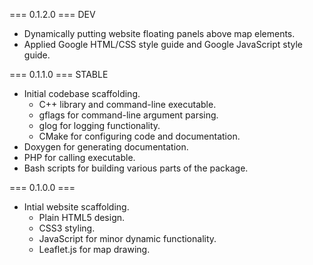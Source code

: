 
=== 0.1.2.0 ===
DEV

* Dynamically putting website floating panels above map elements.
* Applied Google HTML/CSS style guide and Google JavaScript style guide.

=== 0.1.1.0 ===
STABLE

* Initial codebase scaffolding.
  - C++ library and command-line executable.
  - gflags for command-line argument parsing.
  - glog for logging functionality.
  - CMake for configuring code and documentation.
* Doxygen for generating documentation.
* PHP for calling executable.
* Bash scripts for building various parts of the package.

=== 0.1.0.0 ===

* Intial website scaffolding.
  - Plain HTML5 design.
  - CSS3 styling.
  - JavaScript for minor dynamic functionality.
  - Leaflet.js for map drawing.
